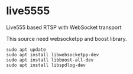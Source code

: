 # live5555
Live555 based RTSP with WebSocket transport 

This source need websocketpp and boost library.

```
sudo apt update
sudo apt install libwebsocketpp-dev
sudo apt install libboost-all-dev
sudo apt install libspdlog-dev
```
